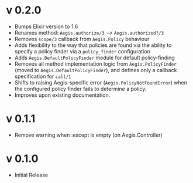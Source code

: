 # v 0.2.0
* Bumps Elixir version to 1.6
* Renames method: `Aegis.authorize/3` --> `Aegis.authorized?/3`
* Removes `scope/3` callback from `Aegis.Policy` behaviour
* Adds flexibility to the way that policies are found via the ability to specify a policy finder via a `policy_finder` configuration
* Adds `Aegis.DefaultPolicyFinder` module for default policy-finding
* Removes all method implementation logic from `Aegis.PolicyFinder` (moved to `Aegis.DefaultPolicyFinder`), and defines only a callback specification for `call/1`
* Shifts to raising Aegis-specific error (`Aegis.PolicyNotFoundError`) when the configured policy finder fails to determine a policy.
* Improves upon existing documentation.

# v 0.1.1
* Remove warning when :except is empty (on Aegis.Controller)

# v 0.1.0
* Initial Release
